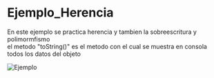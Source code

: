 # Ejemplo_Herencia

<p>En este ejemplo se practica herencia y tambien la sobreescritura y polimormfismo <br>
        el metodo "toString()" es el metodo con el cual se muestra en consola todos los datos del objeto
    </p>

<img src="https://i.ibb.co/rbqbVwM/imagen-2023-06-14-104657877.png" alt="Ejemplo" border="0">
